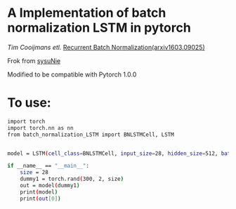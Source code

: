 # A Implementation of batch normalization LSTM in pytorch

*Tim Cooijmans etl.* [Recurrent Batch Normalization(arxiv1603.09025)](https://arxiv.org/abs/1603.09025)

Frok from [sysuNie](https://github.com/sysuNie/batch_normalized_LSTM)

Modified to be compatible with Pytorch 1.0.0

# To use:

```sh
import torch
import torch.nn as nn
from batch_normalization_LSTM import BNLSTMCell, LSTM


model = LSTM(cell_class=BNLSTMCell, input_size=28, hidden_size=512, batch_first=True, max_length=152)

if __name__ == "__main__":
    size = 28
    dummy1 = torch.rand(300, 2, size)
    out = model(dummy1)
    print(model)
    print(out[0])
```
